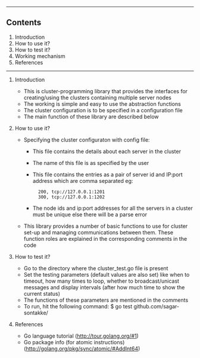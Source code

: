 ---------------------
Contents
---------------------

1. Introduction
2. How to use it?
3. How to test it?
4. Working mechanism
5. References

---------------------


1. Introduction

	- This is cluster-programming library that provides the interfaces for creating/using
	  the clusters containing multiple server nodes
	- The working is simple and easy to use the abstraction functions
	- The cluster configuration is to be specified in a configuration file
	- The main function of these library are described below


2. How to use it?

	- Specifying the cluster configuraton with config file:
		- This file contains the details about each server in the cluster
		- The name of this file is as specified by the user
		- This file contains the entries as a pair of server id and IP:port address which
		  are comma separated eg:  

			    200, tcp://127.0.0.1:1201  
			    300, tcp://127.0.0.1:1202  

		- The node ids and ip:port addresses for all the servers in a cluster must be unique
		  else there will be a parse error

	- This library provides a number of basic functions to use for cluster set-up and managing
	  communications between them. These function roles are explained in the corresponding comments
	  in the code


3. How to test it?

	- Go to the directory where the cluster_test.go file is present
	- Set the testing parameters (default values are also set) like when to timeout, how many times 
	  to loop, whether to broadcast/unicast messages and display intervals (after how much time to 
	  show the current status)
	- The functions of these parameters are mentioned in the comments
	- To run, hit the following command:
		$ go test github.com/sagar-sontakke/

4. References

	- Go language tutorial (http://tour.golang.org/#1)
	- Go package info (for atomic instructions) (http://golang.org/pkg/sync/atomic/#AddInt64)
